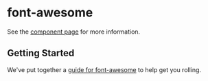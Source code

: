 # font-awesome

See the [component page](http://baclap.github.io/font-awesome) for more information.

## Getting Started

We've put together a [guide for font-awesome](http://www.polymer-project.org/docs/start/reusableelements.html) to help get you rolling.
